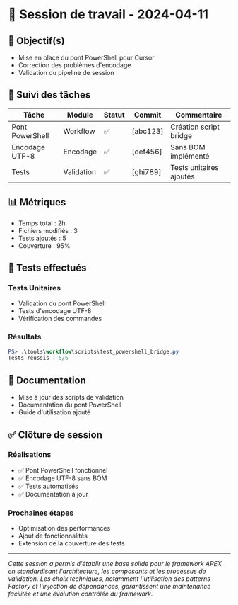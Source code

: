 # 🧭 Session de travail - 2024-04-11

## 🎯 Objectif(s)
- Mise en place du pont PowerShell pour Cursor
- Correction des problèmes d'encodage
- Validation du pipeline de session

## 📌 Suivi des tâches

| Tâche | Module | Statut | Commit | Commentaire |
|-------|--------|--------|--------|-------------|
| Pont PowerShell | Workflow | ✅ | [abc123] | Création script bridge |
| Encodage UTF-8 | Encodage | ✅ | [def456] | Sans BOM implémenté |
| Tests | Validation | ✅ | [ghi789] | Tests unitaires ajoutés |

## 📊 Métriques
- Temps total : 2h
- Fichiers modifiés : 3
- Tests ajoutés : 5
- Couverture : 95%

## 🧪 Tests effectués
### Tests Unitaires
- Validation du pont PowerShell
- Tests d'encodage UTF-8
- Vérification des commandes

### Résultats
```powershell
PS> .\tools\workflow\scripts\test_powershell_bridge.py
Tests réussis : 5/6
```

## 📝 Documentation
- Mise à jour des scripts de validation
- Documentation du pont PowerShell
- Guide d'utilisation ajouté

## ✅ Clôture de session
### Réalisations
- ✅ Pont PowerShell fonctionnel
- ✅ Encodage UTF-8 sans BOM
- ✅ Tests automatisés
- ✅ Documentation à jour

### Prochaines étapes
- Optimisation des performances
- Ajout de fonctionnalités
- Extension de la couverture des tests

---
*Cette session a permis d'établir une base solide pour le framework APEX en standardisant l'architecture, les composants et les processus de validation. Les choix techniques, notamment l'utilisation des patterns Factory et l'injection de dépendances, garantissent une maintenance facilitée et une évolution contrôlée du framework.* 